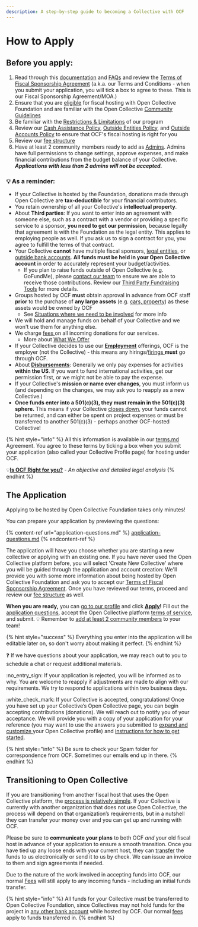 ```yaml
---
description: A step-by-step guide to becoming a Collective with OCF
---
```


# How to Apply

## **Before you apply:**

1. Read through this [documentation](../../) and [FAQs](https://docs.opencollective.foundation/faq/basic-faq) and review the [Terms of Fiscal Sponsorship Agreement](../terms.md) (a.k.a. our Terms and Conditions - when you submit your application, you will tick a box to agree to these. This is our Fiscal Sponsorship Agreement/MOA.)
2. Ensure that you are [eligible](../eligibility.md) for fiscal hosting with Open Collective Foundation and are familiar with the Open Collective [Community Guidelines](https://docs.opencollective.com/help/about/community-guidelines)
3. Be familiar with the [Restrictions & Limitations](../../how-it-works/policies/#restrictions-and-limitations) of our program
4. Review our [Cash Assistance Policy](../../how-it-works/policies/cash-assistance-policy.md), [Outside Entities Policy](../../how-it-works/policies/outside-entities-policy.md), and [Outside Accounts Policy](../../how-it-works/policies/outside-accounts-policy.md) to ensure that OCF's fiscal hosting is right for you
5. Review our [fee structure](../../how-it-works/fees.md)
6. Have at least 2 community members ready to add as [Admins](https://docs.opencollective.com/help/collectives/core-contributors). Admins have full permissions to change settings, approve expenses, and make financial contributions from the budget balance of your Collective. _**Applications with less than 2 admins will not be accepted.**_

### :bulb: A**s a reminder:**

* If your Collective is hosted by the Foundation, donations made through Open Collective are **tax-deductible** for your financial contributors.
* You retain ownership of all your Collective's **intellectual property**.
* About **Third parties**: If you want to enter into an agreement with someone else, such as a contract with a vendor or providing a specific service to a sponsor, **you need to get our permission**, because legally that agreement is with the Foundation as the legal entity. This applies to employing people as well. If you ask us to sign a contract for you, you agree to fulfill the terms of that contract.
* Your Collective **cannot** have multiple fiscal sponsors, [legal entities](../../how-it-works/policies/outside-entities-policy.md), or [outside bank accounts](../../how-it-works/policies/outside-accounts-policy.md). **All funds must be held in your Open Collective account** in order to accurately represent your budget/activities.
  * If you plan to raise funds outside of Open Collective (e.g. GoFundMe), please [contact our team](../../about/contact-us.md) to ensure we are able to receive those contributions. Review our [Third Party Fundraising Tools](https://docs.opencollective.foundation/how-it-works/financial-contributions/third-party-fundraising-tools-and-benefits) for more details.
* Groups hosted by OCF **must** obtain approval in advance from OCF staff **prior** to the purchase of **any large assets** (e.g. [cars, property](../../faq/expenses-faq.md#can-we-buy-an-automobile-or-real-estate-for-charitable-use)) as these assets would be owned by OCF
  * See [Situations where we need to be involved](../../how-it-works/policies/#situations-where-we-need-to-be-involved) for more info
* We will hold and manage funds on behalf of your Collective and we won't use them for anything else.
* We charge [fees ](../../how-it-works/fees.md)on all incoming donations for our services.
  * More about [What We Offer](https://docs.opencollective.foundation/what-we-offer)
* If your Collective decides to use our [**Employment**](https://docs.opencollective.foundation/what-we-offer/employment) offerings, OCF is the employer (not the Collective) - this means any hirings/[firings ](https://docs.opencollective.foundation/what-we-offer/employment#terminating-employment)**must** go through OCF.
* About [**Disbursements**](../../how-it-works/payouts/): Generally we only pay expenses for activities **within the US**. If you want to fund international activities, get our permission first, or we might not be able to pay the expense.
* If your Collective's **mission or name ever changes**, you must inform us (and depending on the changes, we may ask you to reapply as a new Collective.)
* **Once funds enter into a 501(c)(3), they must remain in the 501(c)(3) sphere.** This means if your Collective [closes down](../../faq/leaving-ocf.md), your funds cannot be returned, and can either be spent on project expenses or must be transferred to another 501(c)(3) - perhaps another OCF-hosted Collective!

{% hint style="info" %}
All this information is available in our [terms.md](../terms.md "mention") Agreement. You agree to these terms by ticking a box when you submit your application (also called your Collective Profile page) for hosting under OCF.



💡[**Is OCF Right for you?**](https://docs.opencollective.foundation/what-we-offer) - _An objective and detailed legal analysis_&#x20;
{% endhint %}

## **The Application**

Applying to be hosted by Open Collective Foundation takes only minutes!

You can prepare your application by previewing the questions:

{% content-ref url="application-questions.md" %}
[application-questions.md](application-questions.md)
{% endcontent-ref %}

The application will have you choose whether you are starting a new collective or applying with an existing one. If you have never used the Open Collective platform before, you will select 'Create New Collective' where you will be guided through the application and account creation: We'll provide you with some more information about being hosted by Open Collective Foundation and ask you to accept our [Terms of Fiscal Sponsorship Agreement](../terms.md). Once you have reviewed our terms, proceed and review our [fee structure](../../how-it-works/fees.md) as well.

**When you are ready,** you can [go to our profile](https://opencollective.com/foundation) and click [**Apply**](https://www.opencollective.com/foundation/apply)**!** Fill out the [application questions](application-questions.md), accept the Open Collective platform [terms of service](../terms.md), and submit. :bulb: Remember to [add at least 2 community members](https://docs.opencollective.com/help/collectives/collective-settings/core-contributors) to your team!

{% hint style="success" %}
Everything you enter into the application will be editable later on, so don't worry about making it perfect.
{% endhint %}

:question: If we have questions about your application, we may reach out to you to schedule a chat or request additional materials.

:no\_entry\_sign: If your application is rejected, you will be informed as to why. You are welcome to reapply if adjustments are made to align with our requirements. We try to respond to applications within two business days.

:white\_check\_mark: If your Collective is accepted, congratulations! Once you have set up your Collective’s Open Collective page, you can begin accepting contributions (donations). We will reach out to notify you of your acceptance. We will provide you with a copy of your application for your reference (you may want to use the answers you submitted to [expand and customize ](https://docs.opencollective.com/help/collectives/customize-collective)your Open Collective profile) and [instructions for how to get started](../../how-it-works/basics.md).

{% hint style="info" %}
Be sure to check your Spam folder for correspondence from OCF. Sometimes our emails end up in there.
{% endhint %}

## Transitioning to Open Collective

If you are transitioning from another fiscal host that uses the Open Collective platform, the [process is relatively simple](https://docs.opencollective.com/help/collectives/change-fiscal-host#what-is-the-process-for-changing-fiscal-hosts). If your Collective is currently with another organization that does not use Open Collective, the process will depend on that organization’s requirements, but in a nutshell they can transfer your money over and you can get up and running with OCF.

Please be sure to **communicate your plans** to both OCF _and_ your old fiscal host in advance of your application to ensure a smooth transition. Once you have tied up any loose ends with your current host, they can [transfer](../../how-it-works/financial-contributions/) the funds to us electronically or send it to us by check. We can issue an invoice to them and sign agreements if needed.

Due to the nature of the work involved in accepting funds into OCF, our normal [Fees](../../how-it-works/fees.md) will still apply to any incoming funds - including an initial funds transfer.&#x20;

{% hint style="info" %}
All funds for your Collective must be transferred to Open Collective Foundation, since Collectives may not hold funds for the project in [any other bank account](../../how-it-works/policies/outside-accounts-policy.md) while hosted by OCF. Our normal [fees](https://docs.opencollective.foundation/how-it-works/fees) apply to funds transferred in.
{% endhint %}
